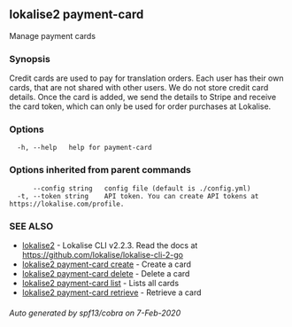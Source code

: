 ## lokalise2 payment-card

Manage payment cards

### Synopsis

Credit cards are used to pay for translation orders. Each user has their own cards, that are not shared with other users. We do not store credit card details. Once the card is added, we send the details to Stripe and receive the card token, which can only be used for order purchases at Lokalise.

### Options

```
  -h, --help   help for payment-card
```

### Options inherited from parent commands

```
      --config string   config file (default is ./config.yml)
  -t, --token string    API token. You can create API tokens at https://lokalise.com/profile.
```

### SEE ALSO

* [lokalise2](lokalise2.md)	 - Lokalise CLI v2.2.3. Read the docs at https://github.com/lokalise/lokalise-cli-2-go
* [lokalise2 payment-card create](lokalise2_payment-card_create.md)	 - Create a card
* [lokalise2 payment-card delete](lokalise2_payment-card_delete.md)	 - Delete a card
* [lokalise2 payment-card list](lokalise2_payment-card_list.md)	 - Lists all cards
* [lokalise2 payment-card retrieve](lokalise2_payment-card_retrieve.md)	 - Retrieve a card

###### Auto generated by spf13/cobra on 7-Feb-2020
